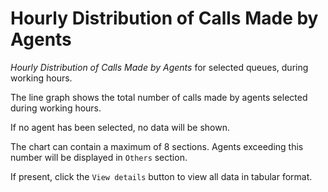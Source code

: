 # Hourly Distribution of Calls Made by Agents

*Hourly Distribution of Calls Made by Agents* for selected queues, during working hours.

The line graph shows the total number of calls made by agents
selected during working hours.

If no agent has been selected, no data will be shown.

The chart can contain a maximum of 8 sections. Agents exceeding this
number will be displayed in `Others` section.

If present, click the `View details` button to view
all data in tabular format.
